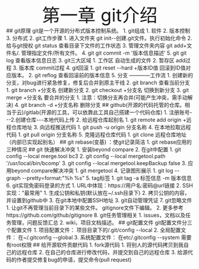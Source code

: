 <div align='center' ><font size='70'>第一章 
git介绍</font></div>
## git原理
git是一个开源的分布式版本控制系统。
1. git组成
   1. 软件
   2. 版本控制
   3. 分布式
2. git工作步骤
   1. 进入文件夹        git init--创建.git文件。执行初始化命令
   2. 给与git授权       git status 查看目录下文件的工作状态
   3. 管理文件夹内容    git add+文件名/. 管理指定文件/所有文件。
   4. git              git commit -m '版本信息描述'
   5. git              git log 查看版本信息日志
3. git三大区域
   1. 工作区            自动生成的文件
   2. 暂存区            add过程
   3. 版本库            commit过程
4. git回滚
   1. git reset --hard +版本ID值 回滚到ID值对应版本。
   2. git reflog 查看回滚前的版本信息
5. 分支 ————工作流
   1. 创建新的分支，对bug进行紧急修复，修复后合并到原主干线
   2. git branch    查看当前分支
      1. git branch +分支名     创建新分支
      2. git checkout +分支名   切换到新分支
      3. git merge +分支名      要合并的分支
         1. 注意：切换分支再合并(可能产生冲突，需手动解决)
      4. git branch -d +分支名称    删除分支
## github(开源的代码托管的仓库。相当于云)/gitlab(开源的工具，可以依靠此工具自己搭建一个代码仓库)
1. 注册账号---2.创建仓库---本地代码上传
2. 给远程仓库起别名
   1. git remote add origin +远程仓库地址
3. 向远程推送代码
   1. git push -u origin 分支名称
4. 在本地拉取远程代码
   1. git pull origin 分支名称
5. 克隆远程仓库代码
   1. git clone 远程仓库地址（内部已实现起别名）
## git rebase(变基) ：使git记录简洁
1. git rebase应用的三种情况
## git 快速解决冲突
1. 安装beyond compare
2. 在git中配置
   1. git config --local merge.tool bc3
   2. git config --local mergetool.path '/usr/local/bin/bcomp'
   3. git config --local mergetool.keepBackup false
3. 应用beyond compare解决冲突
   1. git mergetool
4. 记录图形展示
   1. git log --graph --pretty=format:"%h %s"
5. tag标签
   1. git tag -a 标签信息 -m 版本信息
6. git实现免密码登录的方式
   1. URL中体现：https://用户名:密码@url链接
   2. SSH实现："最常用"
      1. 生成公钥和私钥(默认放在~/.ssh目录下)
      2. 拷贝公钥的内容，并设置到github中
      3. 在git本地中配置SSH地址
   3. git自动管理凭证
7. git忽略文件
   1. 让git不再管理当前目录下的某些文件。 gitignore文件下编辑。
   2. 更多参考https://github.com/github/gitignore
8. git任务管理相关
   1. issues，文档以及任务管理，问题反馈汇总
   2. wiki，项目文档描述。
## git配置文件
git配置文件分三个配置文件
1. 项目配置文件： 项目目录下的/.git/config      --local
2. 全局配置文件： 在~/.gitconfig                --global
3. 系统配置文件： 在etc/.gitconfig              --system 需要有root权限
## 给开源软件贡献代码
1. fork源代码
   1. 将别人的源代码拷贝到我自己的远程仓库
2. 在自己的仓库进行修改代码，并提交到自己的远程仓库
3. 给源代码的作者提交修复bug的申请，提交命令(pull request)

